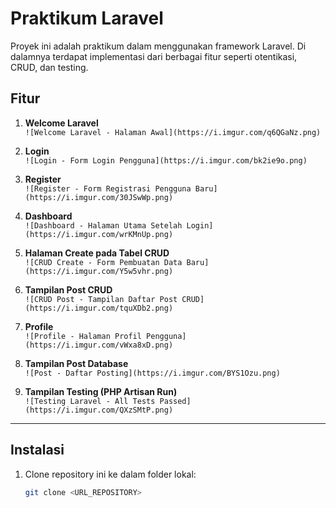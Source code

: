 # Praktikum Laravel

Proyek ini adalah praktikum dalam menggunakan framework Laravel. Di dalamnya terdapat implementasi dari berbagai fitur seperti otentikasi, CRUD, dan testing.

## Fitur

1. **Welcome Laravel**  
   `![Welcome Laravel - Halaman Awal](https://i.imgur.com/q6QGaNz.png)`

2. **Login**  
   `![Login - Form Login Pengguna](https://i.imgur.com/bk2ie9o.png)`

3. **Register**  
   `![Register - Form Registrasi Pengguna Baru](https://i.imgur.com/30JSwWp.png)`

4. **Dashboard**  
   `![Dashboard - Halaman Utama Setelah Login](https://i.imgur.com/wrKMnUp.png)`

5. **Halaman Create pada Tabel CRUD**  
   `![CRUD Create - Form Pembuatan Data Baru](https://i.imgur.com/Y5w5vhr.png)`

6. **Tampilan Post CRUD**  
   `![CRUD Post - Tampilan Daftar Post CRUD](https://i.imgur.com/tquXDb2.png)`

7. **Profile**  
   `![Profile - Halaman Profil Pengguna](https://i.imgur.com/vWxa8xD.png)`

8. **Tampilan Post Database**  
   `![Post - Daftar Posting](https://i.imgur.com/BYS1Ozu.png)`

9. **Tampilan Testing (PHP Artisan Run)**  
    `![Testing Laravel - All Tests Passed](https://i.imgur.com/QXzSMtP.png)`

---

## Instalasi

1. Clone repository ini ke dalam folder lokal:
   ```bash
   git clone <URL_REPOSITORY>
